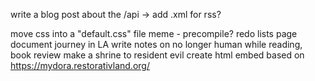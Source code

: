 write a blog post about the /api
-> add .xml for rss?

move css into a "default.css" file meme - precompile?
redo lists page
document journey in LA
write notes on no longer human while reading, book review
make a shrine to resident evil
create html embed based on https://mydora.restorativland.org/
